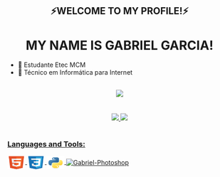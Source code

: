 <h2 align="center">⚡WELCOME TO MY PROFILE!⚡</h2>
<h1 align="center"> MY NAME IS GABRIEL GARCIA! </h1>

- 🔭 Estudante Etec MCM
- 🌱 Técnico em Informática para Internet

<br>
<div align="center">
  <img width="70%" src="https://github.com/gabrielgarcia05/gabrielgarcia05/blob/main/github_gif_darthVader.gif">
</div>
<br>


<div align="center"><br>
  <a href="https://github.com/gabrielgarcia05">
  <img height="150em" src="https://github-readme-stats.vercel.app/api?username=gabrielgarcia05&show_icons=true&theme=tokyonight&include_all_commits=true&count_private=true"/>
  <img height="150em" src="https://github-readme-stats.vercel.app/api/top-langs/?username=gabrielgarcia05&layout=compact&langs_count=7&theme=tokyonight"/>
</div>
 
  <div style="display: inline_block"><br>
  <h3 align="left">Languages and Tools:</h3>
  <img align="center" alt="Gabriel-HTML" height="30" width="40" src="https://raw.githubusercontent.com/devicons/devicon/master/icons/html5/html5-original.svg">
  <img align="center" alt="Gabriel-CSS" height="30" width="40" src="https://raw.githubusercontent.com/devicons/devicon/master/icons/css3/css3-original.svg">
  <img align="center" alt="Gabriel-Python" height="30" width="40" src="https://raw.githubusercontent.com/devicons/devicon/master/icons/python/python-original.svg">
  <img align="center" alt="Gabriel-Photoshop" height="30" width="40"  src="https://cdn.jsdelivr.net/gh/devicons/devicon/icons/photoshop/photoshop-line.svg">
   
</div>

